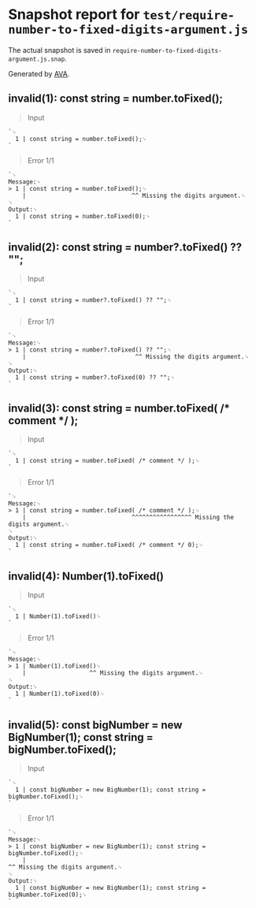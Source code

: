 # Snapshot report for `test/require-number-to-fixed-digits-argument.js`

The actual snapshot is saved in `require-number-to-fixed-digits-argument.js.snap`.

Generated by [AVA](https://avajs.dev).

## invalid(1): const string = number.toFixed();

> Input

    `␊
      1 | const string = number.toFixed();␊
    `

> Error 1/1

    `␊
    Message:␊
    > 1 | const string = number.toFixed();␊
        |                              ^^ Missing the digits argument.␊
    ␊
    Output:␊
      1 | const string = number.toFixed(0);␊
    `

## invalid(2): const string = number?.toFixed() ?? "";

> Input

    `␊
      1 | const string = number?.toFixed() ?? "";␊
    `

> Error 1/1

    `␊
    Message:␊
    > 1 | const string = number?.toFixed() ?? "";␊
        |                               ^^ Missing the digits argument.␊
    ␊
    Output:␊
      1 | const string = number?.toFixed(0) ?? "";␊
    `

## invalid(3): const string = number.toFixed( /* comment */ );

> Input

    `␊
      1 | const string = number.toFixed( /* comment */ );␊
    `

> Error 1/1

    `␊
    Message:␊
    > 1 | const string = number.toFixed( /* comment */ );␊
        |                              ^^^^^^^^^^^^^^^^^ Missing the digits argument.␊
    ␊
    Output:␊
      1 | const string = number.toFixed( /* comment */ 0);␊
    `

## invalid(4): Number(1).toFixed()

> Input

    `␊
      1 | Number(1).toFixed()␊
    `

> Error 1/1

    `␊
    Message:␊
    > 1 | Number(1).toFixed()␊
        |                  ^^ Missing the digits argument.␊
    ␊
    Output:␊
      1 | Number(1).toFixed(0)␊
    `

## invalid(5): const bigNumber = new BigNumber(1); const string = bigNumber.toFixed();

> Input

    `␊
      1 | const bigNumber = new BigNumber(1); const string = bigNumber.toFixed();␊
    `

> Error 1/1

    `␊
    Message:␊
    > 1 | const bigNumber = new BigNumber(1); const string = bigNumber.toFixed();␊
        |                                                                     ^^ Missing the digits argument.␊
    ␊
    Output:␊
      1 | const bigNumber = new BigNumber(1); const string = bigNumber.toFixed(0);␊
    `
